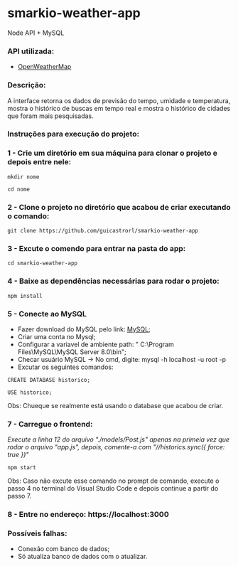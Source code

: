 # smarkio-weather-app

Node API + MySQL

### API utilizada:

- [OpenWeatherMap](https://openweathermap.com)

### Descrição:

A interface retorna os dados de previsão do tempo, umidade e temperatura, mostra o histórico de buscas em tempo real e mostra o histórico de cidades que foram mais pesquisadas.

### Instruções para execução do projeto:

### 1 - Crie um diretório em sua máquina para clonar o projeto e depois entre nele:
```
mkdir nome
```
```
cd nome
```

### 2 - Clone o projeto no diretório que acabou de criar executando o comando:
```
git clone https://github.com/guicastrorl/smarkio-weather-app
```

### 3 - Excute o comendo para entrar na pasta do app:
```
cd smarkio-weather-app
```

### 4 - Baixe as dependências necessárias para rodar o projeto:
```
npm install
```

### 5 - Conecte ao MySQL
- Fazer download do MySQL pelo link: [MySQL](https://www.mysql.com/downloads/);
- Criar uma conta no Mysql;
- Configurar a variavel de ambiente path: " C:\Program Files\MySQL\MySQL Server 8.0\bin";
- Checar usuário MySQL -> No cmd, digite: mysql -h localhost -u root -p
- Excutar os seguintes comandos:
```
CREATE DATABASE historico;
```
```
USE historico;
```
Obs: Chueque se realmente está usando o database que acabou de criar.
### 7 - Carregue o frontend:
*Execute a linha 12 do arquivo "./models/Post.js" apenas na primeia vez que rodar o arquivo "app.js", depois, comente-a com "//historics.sync({ force: true })"*
```
npm start
```

Obs: Caso não excute esse comando no prompt de comando, execute o passo 4 no terminal do Visual Studio Code e depois continue a partir do passo 7.

### 8 - Entre no endereço: https://localhost:3000

### Possíveis falhas:
- Conexão com banco de dados;
- Só atualiza banco de dados com o atualizar.

